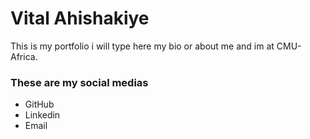 # Vital Ahishakiye
 This is my portfolio i will type here my bio or about me and im at CMU-Africa.

### These are my social medias
 - GitHub
 - Linkedin
 - Email
   
